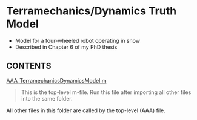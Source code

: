 # Terramechanics/Dynamics Truth Model
- Model for a four-wheeled robot operating in snow
- Described in Chapter 6 of my PhD thesis


## CONTENTS
[AAA_TerramechanicsDynamicsModel.m](./AAA_TerramechanicsDynamicsModel.m)
> This is the top-level m-file. Run this file after importing all other files into the same folder.

All other files in this folder are called by the top-level (AAA) file.
